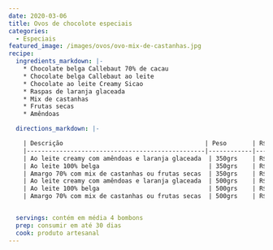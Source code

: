 ```yaml
---
date: 2020-03-06
title: Ovos de chocolote especiais
categories:
  - Especiais
featured_image: /images/ovos/ovo-mix-de-castanhas.jpg
recipe:
  ingredients_markdown: |-
    * Chocolate belga Callebaut 70% de cacau
    * Chocolate belga Callebaut ao leite
    * Chocolate ao leite Creamy Sicao
    * Raspas de laranja glaceada
    * Mix de castanhas
    * Frutas secas
    * Amêndoas

  directions_markdown: |-

    | Descrição                                       | Peso       | R$  |
    |-------------------------------------------------|------------|-----|
    | Ao leite creamy com amêndoas e laranja glaceada  | 350grs    | R$45|
    | Ao leite 100% belga                              | 350grs    | R$55|
    | Amargo 70% com mix de castanhas ou frutas secas  | 350grs    | R$65|
    | Ao leite creamy com amêndoas e laranja glaceada  | 500grs    | R$65|
    | Ao leite 100% belga                              | 500grs    | R$75|
    | Amargo 70% com mix de castanhas ou frutas secas  | 500grs    | R$88|


  servings: contém em média 4 bombons
  prep: consumir em até 30 dias
  cook: produto artesanal
---
```

